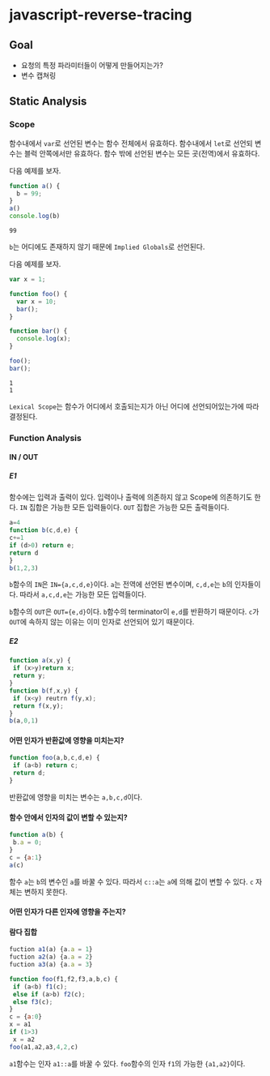 # javascript-reverse-tracing

## Goal

 - 요청의 특정 파라미터들이 어떻게 만들어지는가?
 - 변수 캡쳐링

## Static Analysis

### Scope

함수내에서 `var`로 선언된 변수는 함수 전체에서 유효하다.
함수내에서 `let`로 선언되 변수는 블럭 안쪽에서만 유효하다.
함수 밖에 선언된 변수는 모든 곳(전역)에서 유효하다.

다음 예제를 보자.

```js
function a() {
  b = 99;
}
a()
console.log(b)
```

```
99
```

`b`는 어디에도 존재하지 않기 때문에 `Implied Globals`로 선언된다.

다음 예제를 보자.

```js
var x = 1;

function foo() {
  var x = 10;
  bar();
}

function bar() {
  console.log(x);
}

foo();
bar();
```

```
1
1
```

`Lexical Scope`는 함수가 어디에서 호출되는지가 아닌 어디에 선언되어있는가에 따라 결정된다.

### Function Analysis

#### IN / OUT

##### E1

함수에는 입력과 출력이 있다.
입력이나 출력에 의존하지 않고 Scope에 의존하기도 한다.
`IN` 집합은 가능한 모든 입력들이다.
`OUT` 집합은 가능한 모든 출력들이다.

```js
a=4
function b(c,d,e) {
c+=1
if (d>0) return e;
return d
}
b(1,2,3)
```

`b`함수의 `IN`은 `IN={a,c,d,e}`이다. 
`a`는 전역에 선언된 변수이며, `c,d,e`는 `b`의 인자들이다.
따라서 `a,c,d,e`는 가능한 모든 입력들이다.

`b`함수의 `OUT`은 `OUT={e,d}`이다.
`b`함수의 terminator이 `e,d`를 반환하기 때문이다.
`c`가 `OUT`에 속하지 않는 이유는 이미 인자로 선언되어 있기 때문이다.

##### E2

```js
function a(x,y) {
 if (x>y)return x;
 return y;
}
function b(f,x,y) {
 if (x<y) reutrn f(y,x);
 return f(x,y);
}
b(a,0,1)
```

#### 어떤 인자가 반환값에 영향을 미치는지?

```js
function foo(a,b,c,d,e) {
 if (a<b) return c;
 return d;
}
```

반환값에 영향을 미치는 변수는 `a,b,c,d`이다.

#### 함수 안에서 인자의 값이 변할 수 있는지?

```js
function a(b) {
 b.a = 0;
}
c = {a:1}
a(c)
```

함수 `a`는 `b`의 변수인 `a`를 바꿀 수 있다.
따라서 `c::a`는 `a`에 의해 값이 변할 수 있다.
`c` 자체는 변하지 못한다.

#### 어떤 인자가 다른 인자에 영향을 주는지?

#### 람다 집합

```js
fuction a1(a) {a.a = 1}
fuction a2(a) {a.a = 2}
fuction a3(a) {a.a = 3}

function foo(f1,f2,f3,a,b,c) {
 if (a<b) f1(c);
 else if (a>b) f2(c);
 else f3(c);
}
c = {a:0}
x = a1
if (1>3)
 x = a2
foo(a1,a2,a3,4,2,c)
```

`a1`함수는 인자 `a1::a`를 바꿀 수 있다.
`foo`함수의 인자 `f1`의 가능한  `{a1,a2}`이다.
